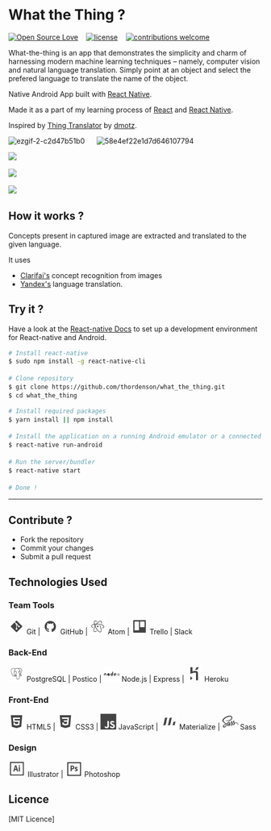 # What the Thing ?

[![Open Source Love](https://badges.frapsoft.com/os/v2/open-source.svg?v=102)](https://github.com/thordenson/what_the_thing)  &nbsp;&nbsp;
[![license](https://img.shields.io/github/license/mashape/apistatus.svg)](https://github.com/thordenson/what_the_thing)  &nbsp;&nbsp;
[![contributions welcome](https://img.shields.io/badge/contributions-welcome-brightgreen.svg?style=flat)](https://github.com/thordenson/what_the_thing)

What-the-thing is an app that demonstrates the simplicity and charm of harnessing modern machine learning techniques – namely, computer vision and natural language translation. Simply point at an object and select the prefered language to translate the name of the object.

Native Android App built with [React Native](https://github.com/facebook/react-native).

Made it as a part of my learning process of [React](https://github.com/facebook/react-native) and [React Native](https://github.com/facebook/react-native).

Inspired by [Thing Translator](https://github.com/dmotz/thing-translator) by [dmotz](https://github.com/dmotz).

![ezgif-2-c2d47b51b0](https://cloud.githubusercontent.com/assets/14950089/24720723/b2305c4e-1a5b-11e7-8717-672866128ef0.gif)
&nbsp;&nbsp;&nbsp;&nbsp;
![58e4ef22e1d7d646107794](https://cloud.githubusercontent.com/assets/14950089/24707372/ec7b4538-1a30-11e7-944d-98addd4ff146.gif)


![](https://oxism.com/thing-translator/thing-translator.gif)

![](https://oxism.com/thing-translator/img/1.jpg)

![](https://oxism.com/thing-translator/img/2.jpg)


## How it works ?

Concepts present in captured image are extracted and translated to the given language.

It uses

- [Clarifai's](https://clarifai.com/) concept recognition from images
- [Yandex's](https://tech.yandex.com/translate/) language translation.

## Try it ?

Have a look at the [React-native Docs](https://facebook.github.io/react-native/docs/getting-started.html) to set up a development environment for React-native and Android.

```sh
# Install react-native
$ sudo npm install -g react-native-cli

# Clone repository
$ git clone https://github.com/thordenson/what_the_thing.git
$ cd what_the_thing

```


```sh
# Install required packages
$ yarn install || npm install

# Install the application on a running Android emulator or a connected Android device
$ react-native run-android

# Run the server/bundler
$ react-native start

# Done !
```

<hr/>


## Contribute ?

- Fork the repository
- Commit your changes
- Submit a pull request


## Technologies Used
### Team Tools
![git icon](readme-imgs/git.png) Git | ![github icon](readme-imgs/github.png) GitHub | ![atom icon](readme-imgs/atom.png) Atom | ![trello icon](readme-imgs/trello.png) Trello | Slack

### Back-End
![postgres icon](readme-imgs/postgresql.png) PostgreSQL | Postico | ![node icon](readme-imgs/nodejs.png) Node.js | Express | ![heroku icon](readme-imgs/heroku.png) Heroku

### Front-End
![html5 icon](readme-imgs/html5.png) HTML5 | ![css3 icon](readme-imgs/css3.png) CSS3 | ![javascript icon](readme-imgs/js_badge.png) JavaScript | ![materializecss icon](readme-imgs/materializecss.png) Materialize | ![sass icon](readme-imgs/sass.png) Sass

### Design
![illustrator icon](readme-imgs/illustrator.png) Illustrator | ![photoshop icon](readme-imgs/photoshop.png) Photoshop


## Licence

[MIT Licence]